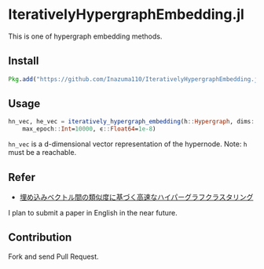# IterativelyHypergraphEmbedding.jl
This is one of hypergraph embedding methods.

## Install
```jl
Pkg.add("https://github.com/Inazuma110/IterativelyHypergraphEmbedding.jl")
```

## Usage
```jl
hn_vec, he_vec = iteratively_hypergraph_embedding(h::Hypergraph, dims::Int=2,
    max_epoch::Int=10000, ϵ::Float64=1e-8)
```
`hn_vec` is a d-dimensional vector representation of the hypernode.
Note:
`h` must be a reachable.

## Refer
- [埋め込みベクトル間の類似度に基づく高速なハイパーグラフクラスタリング](https://www.jstage.jst.go.jp/article/jsaikbs/123/0/123_10/_article/-char/ja/)

I plan to submit a paper in English in the near future.

## Contribution
Fork and send Pull Request.
